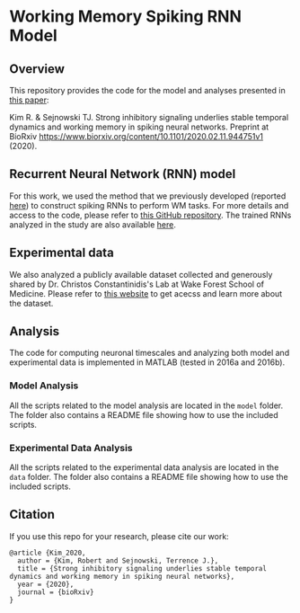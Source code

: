 # Working Memory Spiking RNN Model

## Overview

This repository provides the code for the model and analyses presented in [this paper](https://www.biorxiv.org/content/10.1101/2020.02.11.944751v1):

Kim R. & Sejnowski TJ. Strong inhibitory signaling underlies stable temporal dynamics and working memory in spiking neural networks. Preprint at BioRxiv https://www.biorxiv.org/content/10.1101/2020.02.11.944751v1 (2020).

## Recurrent Neural Network (RNN) model
For this work, we used the method that we previously developed (reported [here](https://www.pnas.org/content/116/45/22811)) to construct spiking RNNs to perform WM tasks. For more details and access to the code, please refer to [this GitHub repository](https://github.com/rkim35/spikeRNN). The trained RNNs analyzed in the study are also available [here](https://osf.io/md4wg/).

## Experimental data
We also analyzed a publicly available dataset collected and generously shared by Dr. Christos Constantinidis's Lab at Wake Forest School of Medicine. Please refer to [this website](http://crcns.org/data-sets/pfc/pfc-3/about-pfc-2) to get acecss and learn more about the dataset.

## Analysis
The code for computing neuronal timescales and analyzing both model and experimental data is implemented in MATLAB (tested in 2016a and 2016b).

### Model Analysis
All the scripts related to the model analysis are located in the `model` folder. The folder also contains a README file showing how to use the included scripts.


### Experimental Data Analysis
All the scripts related to the experimental data analysis are located in the `data` folder. The folder also contains a README file showing how to use the included scripts.

## Citation
If you use this repo for your research, please cite our work:

```
@article {Kim_2020,
  author = {Kim, Robert and Sejnowski, Terrence J.},
  title = {Strong inhibitory signaling underlies stable temporal dynamics and working memory in spiking neural networks},
  year = {2020},
  journal = {bioRxiv}
}

```
